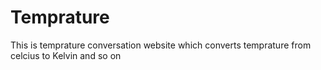 # Temprature
This is temprature conversation website which converts temprature from celcius to Kelvin and so on

